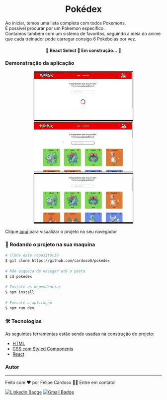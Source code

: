 <h1 align="center">Pokédex</h1>
<p>Ao iniciar, temos uma lista completa com todos Pokemons. <br> É possível procurar por um Pokemon especifico. <br> Contamos também com um sistema de favoritos, seguindo a ideia do anime que cada treinador pode carregar consigo 6 Pokébolas por vez.</p>
<h4 align="center"> 
	🚧  React Select 🚀 Em construção...  🚧
</h4>

### Demonstração da aplicação
<div align="center">
  <img width="320" height="160" src="src/assets/readme/pokedex.gif" alt="demonstração pokedex">
</div>
<div align="center">
  <img width="320" height="160" src="src/assets/readme/busca.gif" alt="demonstração busca">
</div>
<div align="center">
  <img width="320" height="162" src="src/assets/readme/favoritos.gif" alt="demonstração favoritos">
</div>

Clique <a href="https://cardoso0.github.io/pokedex/" target="_blank">aqui</a> para visualizar o projeto no seu navegador

### 🎲 Rodando o projeto na sua maquina

```bash
# Clone este repositório
$ git clone https://github.com/cardoso0/pokedex

# Não esqueça de navegar até o pasta
$ cd pokedex

# Instale as dependências
$ npm install

# Execute a aplicação
$ npm run dev

```

### 🛠 Tecnologias

As seguintes ferramentas estão sendo usadas na construção do projeto:

- [HTML](https://www.w3schools.com/html/)
- [CSS com Styled Components](https://styled-components.com/)
- [React](https://pt-br.reactjs.org/)

### Autor
---
Feito com ❤️ por Felipe Cardoso 👋🏽 Entre em contato!

[![Linkedin Badge](https://img.shields.io/badge/-Felipe-blue?style=flat-square&logo=Linkedin&logoColor=white&link=https://www.linkedin.com/in/felipe-pontes-cardoso-9b93401a0/)](https://www.linkedin.com/in/felipe-pontes-cardoso-9b93401a0/) 
[![Gmail Badge](https://img.shields.io/badge/-felipepontescardoso@yahoo.com.br-blue?style=flat-square&logo=Yahoo&logoColor=white&link=mailto:felipepontescardoso@yahoo.com.br)](mailto:felipepontescardoso@yahoo.com.br)
